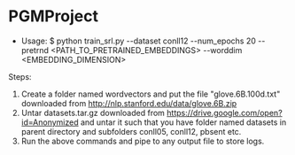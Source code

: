 # PGMProject

* Usage:
$ python train_srl.py --dataset conll12 --num_epochs 20 
    --pretrnd <PATH_TO_PRETRAINED_EMBEDDINGS> 
    --worddim <EMBEDDING_DIMENSION>
    
Steps:
 
1. Create a folder named wordvectors and put the file "glove.6B.100d.txt" downloaded from 
    http://nlp.stanford.edu/data/glove.6B.zip
2. Untar datasets.tar.gz downloaded from https://drive.google.com/open?id=Anonymized
    and untar it such that you have folder named datasets in parent directory and subfolders conll05, conll12, pbsent etc.
3. Run the above commands and pipe to any output file to store logs.
